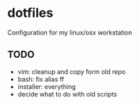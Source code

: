 # dotfiles
Configuration for my linux/osx workstation

## TODO
* vim: cleanup and copy form old repo
* bash: fix alias ff
* installer: everything
* decide what to do with old scripts
